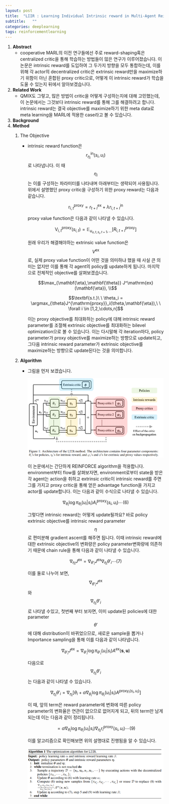 ```yaml
---
layout: post
title:  "LIIR : Learning Individual Intrinsic reward in Multi-Agent Reinforcement Learning 논문 리뷰 및 설명"
subtitle:   ""
categories: deeplearning
tags: reinforcementlearning
---
```

1. **Abstract**
    - cooperative MARL의 이전 연구들에선 주로 reward-shaping혹은 centralized critic을 통해 학습하는 방법들이 많은 연구가 이루어졌습니다. 이 논문은 intrinsic reward를 도입하여 그 두가지 방향을 모두 통합하는데, 이를 위해 각 actor의 decentralized critic은 extrinsic reward만을 maximize하기 위함이 아닌 혼합된 proxy critic으로, 어떻게 이 intrinsic reward가 학습을 도울 수 있는지 뒤에서 알아보겠습니다.
2. **Related Work**
    - QMIX도 그렇고, 많은 방법이 critic을 어떻게 구성하는지에 대해 고민했는데, 이 논문에서는 그것보다 intrinsic reward를 통해 그를 해결하려고 합니다. intrinsic reward는 결국 objective를 maximize하기 위한 meta data로 meta learning을 MARL에 적용한 case라고 볼 수 있습니다.
3. **Background**
4. **Method**
    1. The Objective
        - intrinsic reward function은 $$r^{\mathrm{in}}_{\eta_i}(s_i,u_i)$$로 나타냅니다.  이 때 $$\eta_i$$는 이를 구성하는 파라미터를 나타내며 아래부터는 생략되어 사용됩니다. 위에서 설명했던 proxy critic을 구성하기 위한 proxy reward는 다음과 같습니다.

            $$\mathrm{r}^{\mathrm{proxy}}_{i,t} = r^\mathrm{ex}_{t+l}+\lambda r^\mathrm{in}_{i,t+l}$$

            proxy value function은 다음과 같이 나타낼 수 있습니다.

            $$\mathrm{V}^{\mathrm{proxy}}_{i,t}(s_{i,t}) = \mathbb{E}_{u_{u,t,s_i,{t+1}},...}[R^\mathrm{proxy}_{i,t+l}]$$

            원래 우리가 해결해야하는 extrinsic value function은 $$V^{\mathrm{ex}}$$로, 실제 proxy value function이 어떤 것을 의미하냐 했을 때 사실 큰 의미는 없지만 이를 통해 각 agent의 policy를 update하게 됩니다. 마지막으로 전체적인 objective를 살펴보겠습니다.

            $$\max_{\mathbf{\eta},\mathbf{\theta}} J^\mathrm{ex}(\mathbf{\eta}), \\$$

            $$\textbf{s.t.}\ \ \theta_i = \argmax_{\theta}J^{\mathrm{proxy}}_i(\theta,\mathbf{\eta}),\ \ \forall i \in [1,2,\cdots,n]$$

             이는 proxy objective를 최대화하는 policy에 대해 intrinsic reward parameter를 조절해 extrinsic objective를 최대화하는 bilevel optimization으로 볼 수 있습니다. 이는 다시말해 각 iteration마다, policy parameter가 proxy objective를 maximize하는 방향으로 update되고, 그다음 intrinsic reward parameter가 extrinsic objective를 maximize하는 방향으로 update된다는 것을 의미합니다.

    2. **Algorithm**
        - 그림을 먼저 보겠습니다.

            ![liir](/assets/img/liir_1.PNG)

            이 논문에서는 간단하게 REINFORCE algorithm을 적용합니다. environment부터 flow를 살펴보자면, environment로부터 state을 받은 각 agent는 action을 취하고 extrinsic critic이 intrinsic reward를 주면 그를 가지고 proxy critic을 통해 얻은 advantage function을 가지고 actor를 update합니다. 이는 다음과 같이 수식으로 나타낼 수 있습니다. 

            $$\nabla_{\theta_i}\log\pi_{\theta_i}(u_i|s_i)A^{\mathrm{proxy}}_i(s_i,u_i) \cdots (6)$$

            그렇다면 intrinsic reward는 어떻게 update될까요? 바로 policy extrinsic objective를 intrinsic reward parameter $$\eta$$로 편미분해 gradient ascent를 해주면 됩니다. 이때 intrinsic reward에 대한 extrinsic objective의 변화량은 policy parameter변화량에 의존하기 때문에 chain rule을 통해 다음과 같이 나타낼 수 있습니다.

            $$\nabla_{\eta_i}J^{\mathrm{ex}} = \nabla_{\theta'_i}J^{\mathrm{ex}}\nabla_{\eta_i}\theta'_i \cdots (7)$$

            이를 둘로 나누어 보면, $$\nabla_{\theta'_i}J^\mathrm{ex}$$와 $$\nabla_{\eta_i}\theta'_i$$로 나타낼 수있고, 첫번째 부터 보자면, 이미 update된 policies에 대한 parameter $$\theta'$$에 대해 distribution이 바뀌었으므로, 새로운 sample을 뽑거나 Importance sampling을 통해 이를 다음과 같이 나타냅니다. 

            $$\nabla_{\theta'_i}J^\mathrm{ex} = \nabla_{\theta'_i}\log\pi_{\theta'_i}(u_i|s_i)A^\mathrm{ex}(\textbf{s},\textbf{u})$$

            다음으로 $$\nabla_{\eta_i}\theta'_i$$는 다음과 같이 나타낼 수 있습니다.

            $$\nabla_{\eta_i}\theta'_i=\nabla_{\eta_i}[\theta_i+\alpha\nabla_{\theta_i} \log{\pi_{\theta_i}}(u_i|s_i)A^{\mathrm{proxy}_i(s_i,u_i)}]$$

            이 때, 앞의 term은 reward parameter에 변화에 따른 policy parameter의 변화율은 연관이 없으므로 없어지게 되고, 뒤의 term만 남게되는데 이는 다음과 같이 정리됩니다. 

            $$= \alpha\nabla_{\theta_i} \log{\pi_{\theta_i}}(u_i|s_i)\nabla_{\eta_i}r^\mathrm{proxy}_i(s_i,u_i) \cdots (9)$$

            이를 알고리즘으로 확인해보면 위의 설명대로 진행됨을 알 수 있습니다.

            ![liir](/assets/img/liir_2.PNG)